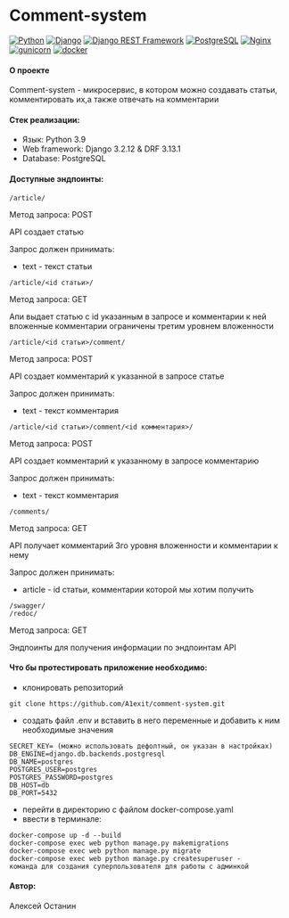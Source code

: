 # Comment-system

[![Python](https://img.shields.io/badge/-Python-464646?style=flat-square&logo=Python)](https://www.python.org/)
[![Django](https://img.shields.io/badge/-Django-464646?style=flat-square&logo=Django)](https://www.djangoproject.com/)
[![Django REST Framework](https://img.shields.io/badge/-Django%20REST%20Framework-464646?style=flat-square&logo=Django%20REST%20Framework)](https://www.django-rest-framework.org/)
[![PostgreSQL](https://img.shields.io/badge/-PostgreSQL-464646?style=flat-square&logo=PostgreSQL)](https://www.postgresql.org/)
[![Nginx](https://img.shields.io/badge/-NGINX-464646?style=flat-square&logo=NGINX)](https://nginx.org/ru/)
[![gunicorn](https://img.shields.io/badge/-gunicorn-464646?style=flat-square&logo=gunicorn)](https://gunicorn.org/)
[![docker](https://img.shields.io/badge/-Docker-464646?style=flat-square&logo=docker)](https://www.docker.com/)

#### О проекте
Comment-system - микросервис, в котором можно создавать статьи, комментировать
их,а также отвечать на комментарии

#### Стек реализации:
* Язык: Python 3.9
* Web framework: Django 3.2.12 & DRF 3.13.1
* Database: PostgreSQL

#### Доступные эндпоинты:

```
/article/
```
Метод запроса: POST

API создает статью

Запрос должен принимать:
- text - текст статьи

```
/article/<id статьи>/
```
Метод запроса: GET

Апи выдает статью с id указанным в запросе и комментарии к ней
вложенные комментарии ограничены третим уровнем вложенности

```
/article/<id статьи>/comment/
```
Метод запроса: POST

API создает комментарий к указанной в запросе статье

Запрос должен принимать:
- text - текст комментария

```
/article/<id статьи>/comment/<id комментария>/
```
Метод запроса: POST

API создает комментарий к указанному в запросе комментарию

Запрос должен принимать:
- text - текст комментария

```
/comments/
```
Метод запроса: GET

API получает комментарий 3го уровня вложенности и комментарии к нему

Запрос должен принимать:
- article - id статьи, комментарии которой мы хотим получить

```
/swagger/
/redoc/
```
Метод запроса: GET

Эндпоинты для получения информации по эндпоинтам API

#### Что бы протестировать приложение необходимо:

* клонировать репозиторий

```
git clone https://github.com/A1exit/comment-system.git
```

* создать файл .env и вставить в него переменные и добавить к ним необходимые значения


```
SECRET_KEY= (можно использовать дефолтный, он указан в настройках)
DB_ENGINE=django.db.backends.postgresql
DB_NAME=postgres
POSTGRES_USER=postgres
POSTGRES_PASSWORD=postgres
DB_HOST=db
DB_PORT=5432
```
* перейти в директорию с файлом docker-compose.yaml
* ввести в терминале: 
```
docker-compose up -d --build
docker-compose exec web python manage.py makemigrations
docker-compose exec web python manage.py migrate
docker-compose exec web python manage.py createsuperuser - 
команда для создания суперпользователя для работы с админкой
```

#### Aвтор:

Алексей Останин
